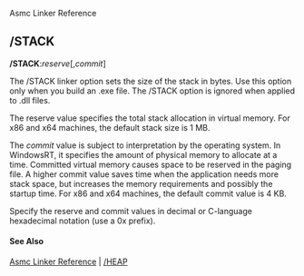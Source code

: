 Asmc Linker Reference

## /STACK

**/STACK**:_reserve_[,_commit_]

The /STACK linker option sets the size of the stack in bytes. Use this option only when you build an .exe file. The /STACK option is ignored when applied to .dll files.

The reserve value specifies the total stack allocation in virtual memory. For x86 and x64 machines, the default stack size is 1 MB.

The _commit_ value is subject to interpretation by the operating system. In WindowsRT, it specifies the amount of physical memory to allocate at a time. Committed virtual memory causes space to be reserved in the paging file. A higher commit value saves time when the application needs more stack space, but increases the memory requirements and possibly the startup time. For x86 and x64 machines, the default commit value is 4 KB.

Specify the reserve and commit values in decimal or C-language hexadecimal notation (use a 0x prefix).

#### See Also

[Asmc Linker Reference](link.md) | [/HEAP](link-heap.md)
